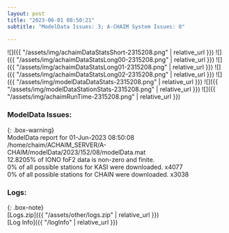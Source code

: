 ```yaml
---
layout: post
title: "2023-06-01 08:50:21"
subtitle: "ModelData Issues: 3; A-CHAIM System Issues: 0"

---
```


![]({{ "/assets/img/achaimDataStatsShort-2315208.png" | relative_url }})
![]({{ "/assets/img/achaimDataStatsLong00-2315208.png" | relative_url }})
![]({{ "/assets/img/achaimDataStatsLong01-2315208.png" | relative_url }})
![]({{ "/assets/img/achaimDataStatsLong02-2315208.png" | relative_url }})
![]({{ "/assets/img/modelDataDataStats-2315208.png" | relative_url }})
![]({{ "/assets/img/modelDataStationStats-2315208.png" | relative_url }})
![]({{ "/assets/img/achaimRunTime-2315208.png" | relative_url }})


### ModelData Issues:  
  
{: .box-warning}  
 ModelData report for 01-Jun-2023 08:50:08   
 /home/chaim/ACHAIM_SERVER/A-CHAIM/modelData/2023/152/08/modelData.mat   
 12.8205% of IONO foF2 data is non-zero and finite.   
 0% of all possible stations for KASI were downloaded. x4077   
 0% of all possible stations for CHAIN were downloaded. x3038   
  


### Logs:  
  
{: .box-note}  
[Logs.zip]({{ "/assets/other/logs.zip" | relative_url }})  
[Log Info]({{ "/logInfo" | relative_url }})  
